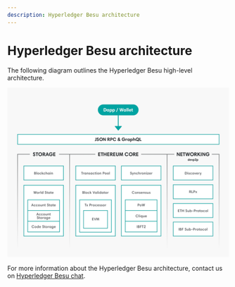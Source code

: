```yaml
---
description: Hyperledger Besu architecture
---
```


# Hyperledger Besu architecture

The following diagram outlines the Hyperledger Besu high-level architecture.

![Architecture](../images/Architecture.png)

For more information about the Hyperledger Besu architecture, contact us on
[Hyperledger Besu chat](https://chat.hyperledger.org/channel/besu).